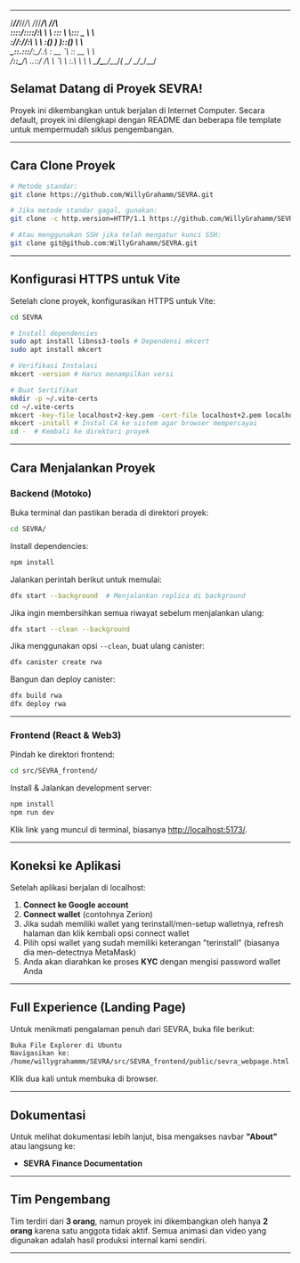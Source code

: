 ______  ______  __   __  ______   ________  
 /_____/\/_____/\/_/\ /_/\/_____/\ /_______/\  
\::::_\/\::::_\/\:\ \\ \ \:::_ \ \\::: _  \ \  
\:\/___/\:\/___/\:\ \\ \ \:(_) ) )\::(_)  \ \   
\_::._\:\::___\/\:\_/.:\ \: __ \`\ \:: __  \ \  
/____\:\:\____/\ ..::/ /\ \ \`\ \ \:.\ \  \ \ 
\_____\/\_____\/\___/_(  \_\/ \_\/\__\/\__\/ 
                                                                      
                                                                    

## Selamat Datang di Proyek SEVRA!
Proyek ini dikembangkan untuk berjalan di Internet Computer. Secara default, proyek ini dilengkapi dengan README dan beberapa file template untuk mempermudah siklus pengembangan.

---

## Cara Clone Proyek

```bash
# Metode standar:
git clone https://github.com/WillyGrahamm/SEVRA.git

# Jika metode standar gagal, gunakan:
git clone -c http.version=HTTP/1.1 https://github.com/WillyGrahamm/SEVRA.git

# Atau menggunakan SSH jika telah mengatur kunci SSH:
git clone git@github.com:WillyGrahamm/SEVRA.git
```

---

## Konfigurasi HTTPS untuk Vite

Setelah clone proyek, konfigurasikan HTTPS untuk Vite:

```bash
cd SEVRA

# Install dependencies
sudo apt install libnss3-tools # Dependensi mkcert
sudo apt install mkcert

# Verifikasi Instalasi
mkcert -version # Harus menampilkan versi

# Buat Sertifikat
mkdir -p ~/.vite-certs
cd ~/.vite-certs
mkcert -key-file localhost+2-key.pem -cert-file localhost+2.pem localhost 127.0.0.1 ::1
mkcert -install # Instal CA ke sistem agar browser mempercayai
cd -  # Kembali ke direktori proyek
```

---

## Cara Menjalankan Proyek

### Backend (Motoko)

Buka terminal dan pastikan berada di direktori proyek:

```bash
cd SEVRA/
```

Install dependencies:

```bash
npm install
```

Jalankan perintah berikut untuk memulai:

```bash
dfx start --background  # Menjalankan replica di background
```

Jika ingin membersihkan semua riwayat sebelum menjalankan ulang:

```bash
dfx start --clean --background
```

Jika menggunakan opsi `--clean`, buat ulang canister:

```bash
dfx canister create rwa
```

Bangun dan deploy canister:

```bash
dfx build rwa
dfx deploy rwa
```

---

### Frontend (React & Web3)

Pindah ke direktori frontend:

```bash
cd src/SEVRA_frontend/
```

Install & Jalankan development server:

```bash
npm install
npm run dev
```

Klik link yang muncul di terminal, biasanya [http://localhost:5173/](http://localhost:5173/).

---

## Koneksi ke Aplikasi

Setelah aplikasi berjalan di localhost:

1. **Connect ke Google account**
2. **Connect wallet** (contohnya Zerion)
3. Jika sudah memiliki wallet yang terinstall/men-setup walletnya, refresh halaman dan klik kembali opsi connect wallet
4. Pilih opsi wallet yang sudah memiliki keterangan "terinstall" (biasanya dia men-detectnya MetaMask)
5. Anda akan diarahkan ke proses **KYC** dengan mengisi password wallet Anda

---

## Full Experience (Landing Page)

Untuk menikmati pengalaman penuh dari SEVRA, buka file berikut:

```bash
Buka File Explorer di Ubuntu
Navigasikan ke:
/home/willygrahammm/SEVRA/src/SEVRA_frontend/public/sevra_webpage.html
```

Klik dua kali untuk membuka di browser.

---

## Dokumentasi

Untuk melihat dokumentasi lebih lanjut, bisa mengakses navbar **"About"** atau langsung ke:

- **SEVRA Finance Documentation**

---

## Tim Pengembang

Tim terdiri dari **3 orang**, namun proyek ini dikembangkan oleh hanya **2 orang** karena satu anggota tidak aktif. Semua animasi dan video yang digunakan adalah hasil produksi internal kami sendiri.

---
